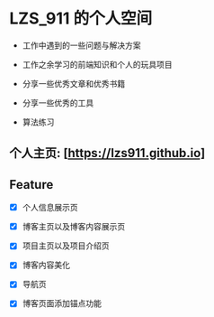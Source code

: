 # LZS_911 的个人空间

- 工作中遇到的一些问题与解决方案

- 工作之余学习的前端知识和个人的玩具项目

- 分享一些优秀文章和优秀书籍

- 分享一些优秀的工具

- 算法练习

## 个人主页: [https://lzs911.github.io]

## Feature

- [x] 个人信息展示页

- [x] 博客主页以及博客内容展示页

- [x] 项目主页以及项目介绍页

- [x] 博客内容美化

- [x] 导航页

- [x] 博客页面添加锚点功能
